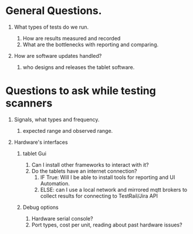 # General Questions.

1. What types of tests do we run. 
    1. How are results measured and recorded
    1. What are the bottlenecks with reporting and comparing.
    
1. How are software updates handled? 
    1. who designs and releases the tablet software.
    

# Questions to ask while testing scanners 

1. Signals, what types and frequency. 
    1. expected range and observed range. 


1. Hardware's interfaces 
    1. tablet Gui 
        1. Can I install other frameworks to interact with it?
        1. Do the tablets have an internet connection?
            1. IF True:
                Will I be able to install tools for reporting and UI Automation.  
            1. ELSE: 
                can I use a local network and mirrored mqtt brokers to collect results for connecting to TestRail/Jira API 
    
    1. Debug options
        1. Hardware serial console?
        1. Port types, cost per unit, reading about past hardware issues?
